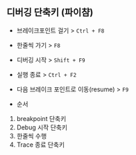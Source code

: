 ## 디버깅 단축키 (파이챰)     

- 브레이크포인트 걸기 >  `Ctrl + F8`     

- 한줄씩 가기 > `F8`  

- 디버깅 시작 > `Shift + F9`  

- 실행 종료 > `Ctrl + F2` 

- 다음 브레이크 포인트로 이동(resume) > `F9`     

- 순서    
1. breakpoint 단축키 
2. Debug 시작 단축키 
3. 한줄씩 수행 
4. Trace 종료 단축키 
